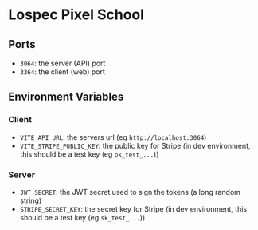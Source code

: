 # Lospec Pixel School


## Ports

- `3064`: the server (API) port
- `3364`: the client (web) port

## Environment Variables

### Client

- `VITE_API_URL`: the servers url (eg `http://localhost:3064`)
- `VITE_STRIPE_PUBLIC_KEY`: the public key for Stripe (in dev environment, this should be a test key (eg `pk_test_...`))

### Server

- `JWT_SECRET`: the JWT secret used to sign the tokens (a long random string)
- `STRIPE_SECRET_KEY`: the secret key for Stripe (in dev environment, this should be a test key (eg `sk_test_...`))
